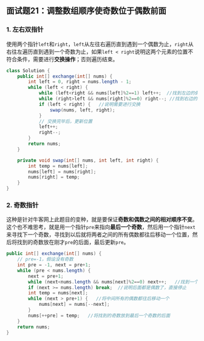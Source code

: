## 面试题21：调整数组顺序使奇数位于偶数前面

### 1. 左右双指针

使用两个指针`left`和`right`，`left`从左往右遍历直到遇到一个偶数为止，`right`从右往左遍历直到遇到一个奇数为止，如果`left < right`说明这两个元素的位置不符合条件，需要进行**交换操作**；否则遍历结束。

```java
class Solution {
    public int[] exchange(int[] nums) {
        int left = 0, right = nums.length - 1;
        while (left < right) {
            while (left<right && nums[left]%2==1) left++;  //找到左边的偶数
            while (right>left && nums[right]%2==0) right--; //找到右边的奇数
            if (left < right) {   //说明需要进行交换
                swap(nums, left, right);
            }
          	// 交换完毕后，更新位置
            left++;
            right--;
        }
        return nums;
    }

    private void swap(int[] nums, int left, int right) {
        int temp = nums[left];
        nums[left] = nums[right];
        nums[right] = temp;
    }
}
```

### 2. 奇数指针

这种是针对牛客网上此题目的变种，就是要保证**奇数和偶数之间的相对顺序不变**。这个也不难思考，就是用一个指针`pre`来指向**最后一个奇数**，然后用一个指针`next`来寻找下一个奇数，寻找到以后就将两者之间的所有偶数都往后移动一个位置，然后将找到的奇数放在刚才`pre`的后面，最后更新`pre`。

```java
public int[] exchange(int[] nums) {
  	// pre=-1，假设没有奇数
    int pre = -1, next = pre+1;
    while (pre < nums.length) {
        next = pre+1;
        while (next<nums.length && nums[next]%2==0) next++;   //找到一个奇数，把它放到前面
        if (next >= nums.length) break;  //说明后面都是偶数了，直接停止
        int temp = nums[next];
        while (next > pre+1) {   //将中间所有的偶数都往后移动一个
            nums[next] = nums[--next];
        }
        nums[++pre] = temp;   //将找到的奇数放到最后一个奇数的后面
    }
    return nums;
}
```

